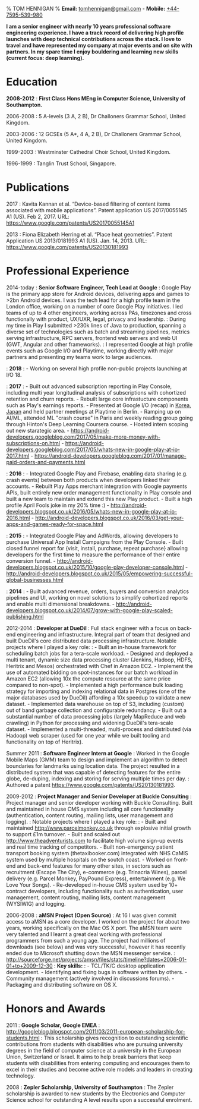 % TOM HENNIGAN
% **Email:** <tomhennigan@gmail.com> - **Mobile:** [+44-7595-539-980](tel:+447595539980)

**I am a senior engineer with nearly 10 years professional software engineering
experience. I have a track record of delivering high profile launches with deep
technical contributions across the stack. I love to travel and have represented
my company at major events and on site with partners. In my spare time I enjoy
bouldering and learning new skills (current focus: deep learning).**

Education
=========

**2008-2012**
:   **First Class Hons MEng in Computer Science, University of Southampton.**

2006-2008
:   5 A-levels (3 A, 2 B), Dr Challoners Grammar School, United Kingdom.

2003-2006
:   12 GCSEs (5 A\*, 4 A, 2 B), Dr Challoners Grammar School, United Kingdom.

1999-2003
:   Westminster Cathedral Choir School, United Kingdom.

1996-1999
:   Tanglin Trust School, Singapore.

Publications
============

2017
:   Kavita Kannan et al. “Device-based filtering of content items associated with mobile applications”.
    Patent application US 2017/0055145 A1 (US). Feb 2, 2017.
    URL: <https://www.google.com/patents/US20170055145A1>

2013
:   Fiona Elizabeth Herring et al. “Place heat geometries”.
    Patent Application US 2013/0181993 A1 (US). Jan. 14, 2013.
    URL: <https://www.google.com/patents/US20130181993>

Professional Experience
=======================

2014-today
:   **Senior Software Engineer, Tech Lead at Google**
:   Google Play is the primary app store for Android devices, delivering apps
    and games to >2bn Android devices. I was the tech lead for a high profile
    team in the London office, working on a number of core Google Play
    initiatives. I led teams of up to 4 other engineers, working across PAs,
    timezones and cross functionally with product, UX/UXR, legal, privacy and
    leadership.
:   During my time in Play I submitted >230k lines of Java to production,
    spanning a diverse set of technologies such as batch and streaming
    pipelines, metrics serving infrastructure, RPC servers, frontend web servers
    and web UI (GWT, Angular and other frameworks).
:   I represented Google at high profile events such as Google I/O and Playtime,
    working directly with major partners and presenting my teams work to large
    audiences.

:   **2018**
:   - Working on several high profile non-public projects launching at I/O 18.

:   **2017**
:   - Built out advanced subscription reporting in Play Console, including
    multi year longitudinal analysis of subscriptions with cohortized retention
    and churn reports.
    - Rebuilt large core infrastucture components such as Play's earnings
    reports.
    - Presented at Google I/O (recap) in
    [Korea](https://youtu.be/TagTjkk_czk?t=891),
    [Japan](https://youtu.be/maCWndRMbzI?t=965) and held partner meetings at
    Playtime in Berlin.
    - Ramping up on AI/ML, attended ML "crash course" in Paris and weekly reading
    group going through Hinton's Deep Learning Coursera course.
    - Hosted intern scoping out new starategic area.
    - <https://android-developers.googleblog.com/2017/05/make-more-money-with-subscriptions-on.html>
    - <https://android-developers.googleblog.com/2017/05/whats-new-in-google-play-at-io-2017.html>
    - <https://android-developers.googleblog.com/2017/01/manage-paid-orders-and-payments.html>

:   **2016**
:   - Integrated Google Play and Firebase, enabling data sharing (e.g. crash
    events) between both products when developers linked their accounts.
    - Rebuilt Play Apps merchant integration with Google payments APIs, built
    entirely new order management functionality in Play console and built a new
    team to maintain and extend this new Play product.
    - Built a high profile April Fools joke in my 20% time :)
    - <http://android-developers.blogspot.co.uk/2016/05/whats-new-in-google-play-at-io-2016.html>
    - <http://android-developers.blogspot.co.uk/2016/03/get-your-apps-and-games-ready-for-space.html>

:   **2015**
:   - Integrated Google Play and AdWords, allowing developers to purchase
    Universal App Install Campaigns from the Play Console.
    - Built closed funnel report for {visit, install, purchase, repeat purchase}
    allowing developers for the first time to measure the performance of their
    entire conversion funnel.
    - <http://android-developers.blogspot.co.uk/2015/10/google-play-developer-console.html>
    - <http://android-developers.blogspot.co.uk/2015/05/empowering-successful-global-businesses.html>

:   **2014**
:   - Built advanced revenue, orders, buyers and conversion analytics pipelines
    and UI, working on novel solutions to simplify cohortized reports and enable
    multi dimensional breakdowns.
    - <http://android-developers.blogspot.co.uk/2014/07/grow-with-google-play-scaled-publishing.html>

2012-2014
:   **Developer at DueDil**
:   Full stack engineer with a focus on back-end engineering and infrastructure.
    Integral part of team that designed and built DueDil's core distributed data
    processing infrastructure. Notable projects where I played a key role:
:   - Built an in-house framework for scheduling batch jobs for a tera-scale
      workload.
    - Designed and deployed a multi tenant, dynamic size data processing cluster
      (Jenkins, Hadoop, HDFS, Heritrix and Mesos)   orchestrated with Chef in
      Amazon EC2.
    - Implement the use of automated bidding on spot-instances for our batch
      workload in Amazon EC2 (allowing 10x the compute resource at the same
      price compared to non-spot).
    - Implemented a high performance bulk loading strategy for importing and
      indexing relational data in Postgres (one of   the major databases used by
      DueDil) affording a 10x speedup to validate a new dataset.
    - Implemented data warehouse on top of S3, including (custom) out of band
      garbage collection and configurable redundancy.
    - Built out a substantial number of data processing jobs (largely MapReduce
      and web crawling) in Python for processing and widening DueDil's
      tera-scale dataset.
    - Implemented a multi-threaded, multi-process and distributed (via Hadoop)
      web scraper (used for one year while we built tooling and functionality
      on top of Heritrix).

Summer 2011
:   **Software Engineer Intern at Google**
:   Worked in the Google Mobile Maps (GMM) team to design and implement an
    algorithm to detect boundaries for landmarks using location data. The
    project resulted in a distributed system that was capable of detecting
    features for the entire globe, de-duping, indexing and storing for serving
    multiple times per day.
:   Authored a patent <https://www.google.com/patents/US20130181993>.

2009-2012
:   **Project Manager and Senior Developer at Buckle Consulting**
:   Project manager and senior developer working with Buckle Consulting. Built
    and maintained in house CMS system including all core functionality
    (authentication, content routing, mailing lists, user management and
    logging).
:   Notable projects where I played a key role:
:   - Built and maintained <http://www.parcelmonkey.co.uk> through
      explosive initial growth to support £1m turnover.
    - Built and scaled out <http://www.theadventurists.com> to
      facilitate high volume sign-up events and real time tracking of
      competitors.
    - Built non-emergency patient transport booking system (thetaxibooker.com)
      integrated with NHS CaMIS system used by multiple hospitals on the soutch
      coast.
    - Worked on front-end and back-end features for many other sites, in sectors
      such as recruitment (Escape The City), e-commerce (e.g. Trinacria Wines),
      parcel delivery (e.g. Parcel Monkey, PayPound Express), entertainment
      (e.g. We Love Your Songs).
    - Re-developed in-house CMS system used by 10+ contract developers,
      including functionality such as authentication, user management, content
      routing, mailing lists, content management (WYSIWIG) and logging.

2006-2008
:   **aMSN Project (Open Source)**
:   At 16 I was given commit access to aMSN as a core developer. I worked on the 
    project for about two years, working specifically on the Mac OS X port. The 
    aMSN team were very talented and I learnt a great deal working with 
    professional programmers from such a young age. The project had millions of 
    downloads (see below) and was very successful, however it has recently 
    ended due to Microsoft shutting down the MSN messenger service.
:   <http://sourceforge.net/projects/amsn/files/stats/timeline?dates=2006-01-01+to+2009-12-30>
:   **Key skills:**
:   - TCL/TK/C desktop application development.
    - Identifying and fixing bugs in software written by others.
    - Community management (actively involved in discussions forums).
    - Packaging and distributing software on OS X.

Honors and Awards
=================

2011
:   **Google Scholar, Google EMEA**
:   <http://googleblog.blogspot.com/2011/03/2011-european-scholarship-for-students.html>
:   This scholarship gives recognition to outstanding scientific contributions
    from students with disabilities who are pursuing university degrees in the
    field of computer science at a university in the European Union, Switzerland
    or Israel. It aims to help break barriers that keep students with
    disabilities from entering computing and encourages them to excel in their
    studies and become active role models and leaders in creating technology.

2008
:   **Zepler Scholarship, University of Southampton**
:   The Zepler scholarship is awarded to new students by the Electronics and 
    Computer Science school for outstanding A level results upon a successful 
    enrolment.

